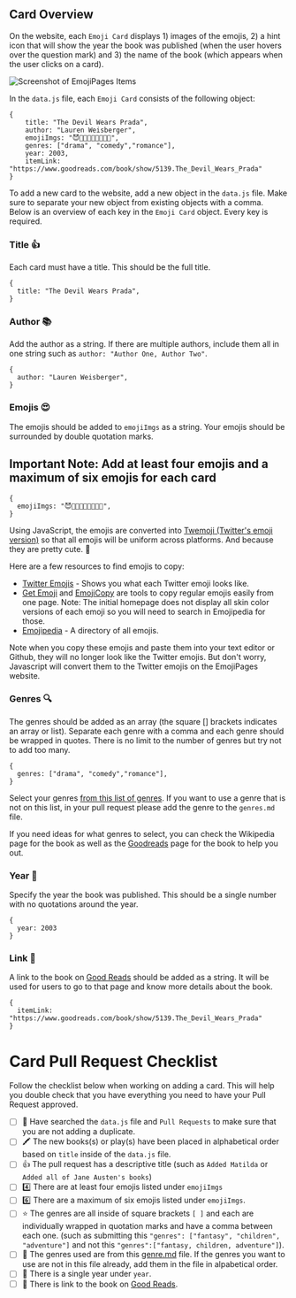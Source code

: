 ## Card Overview

On the website, each `Emoji Card` displays 1) images of the emojis, 2) a hint icon that will show the year the book was published (when the user hovers over the question mark) and 3) the name of the book (which appears when the user clicks on a card).

![Screenshot of EmojiPages Items](../readme/emojipages-card.png)

In the `data.js` file, each `Emoji Card` consists of the following object:

```
{
    title: "The Devil Wears Prada",
    author: "Lauren Weisberger",
    emojiImgs: "😈👩🏻‍🦳👠👩🏻👗👛",
    genres: ["drama", "comedy","romance"],
    year: 2003,
    itemLink: "https://www.goodreads.com/book/show/5139.The_Devil_Wears_Prada"
}
```

To add a new card to the website, add a new object in the `data.js` file. Make sure to separate your new object from existing objects with a comma. Below is an overview of each key in the `Emoji Card` object. Every key is required.

### Title 👍

Each card must have a title. This should be the full title.

```
{
  title: "The Devil Wears Prada",
}
```

### Author 📚

Add the author as a string. If there are multiple authors, include them all in one string such as `author: "Author One, Author Two"`.

```
{
  author: "Lauren Weisberger",
}
```

### Emojis 😍

The emojis should be added to `emojiImgs` as a string. Your emojis should be surrounded by double quotation marks.

## **Important Note: Add at least four emojis and a maximum of six emojis for each card**

```
{
  emojiImgs: "😈👩🏻‍🦳👠👩🏻👗👛",
}
```

Using JavaScript, the emojis are converted into [Twemoji (Twitter's emoji version)](https://github.com/twitter/twemoji) so that all emojis will be uniform across platforms. And because they are pretty cute. 💖

Here are a few resources to find emojis to copy:

- [Twitter Emojis](https://www.piliapp.com/twitter-symbols/) - Shows you what each Twitter emoji looks like. 
- [Get Emoji](https://getemoji.com/) and [EmojiCopy](https://www.emojicopy.com/) are tools to copy regular emojis easily from one page. Note: The initial homepage does not display all skin color versions of each emoji so you will need to search in Emojipedia for those.
- [Emojipedia](https://emojipedia.org/) - A directory of all emojis.

Note when you copy these emojis and paste them into your text editor or Github, they will no longer look like the Twitter emojis. But don't worry, Javascript will convert them to the Twitter emojis on the EmojiPages website.

### Genres 🔍

The genres should be added as an array (the square [] brackets indicates an array or list). Separate each genre with a comma and each genre should be wrapped in quotes. There is no limit to the number of genres but try not to add too many.

```
{
  genres: ["drama", "comedy","romance"],
}
```

Select your genres [from this list of genres](https://github.com/brittanyrw/emojipages/blob/master/genres.md). If you want to use a genre that is not on this list, in your pull request please add the genre to the `genres.md` file. 

If you need ideas for what genres to select, you can check the Wikipedia page for the book as well as the [Goodreads](https://www.goodreads.com/) page for the book to help you out. 

### Year 📆

Specify the year the book was published. This should be a single number with no quotations around the year.

```
{
  year: 2003
}
```

### Link 🔗

A link to the book on [Good Reads](https://www.goodreads.com) should be added as a string. It will be used for users to go to that page and know more details about the book.

```
{
  itemLink: "https://www.goodreads.com/book/show/5139.The_Devil_Wears_Prada"
}
```

# Card Pull Request Checklist

Follow the checklist below when working on adding a card. This will help you double check that you have everything you need to have your Pull Request approved.

- [ ] 🔎 Have searched the `data.js` file and `Pull Requests` to make sure that you are not adding a duplicate.
- [ ] 🖍️ The new books(s) or play(s) have been placed in alphabetical order based on `title` inside of the `data.js` file. 
- [ ] 👍 The pull request has a descriptive title (such as `Added Matilda` or `Added all of Jane Austen's books`)
- [ ] 4️⃣ There are at least four emojis listed under `emojiImgs`
- [ ] 6️⃣ There are a maximum of six emojis listed under `emojiImgs`.
- [ ] ⭐ The genres are all inside of square brackets `[ ]` and each are individually wrapped in quotation marks and have a comma between each one. (such as submitting this `"genres": ["fantasy", "children", "adventure"]` and not this `"genres":["fantasy, children, adventure"]`). 
- [ ] 💜 The genres used are from this [genre.md](https://github.com/brittanyrw/emojipages/blob/master/genres.md) file. If the genres you want to use are not in this file already, add them in the file in alpabetical order.
- [ ] 📅 There is a single year under `year`. 
- [ ] 🔗 There is link to the book on [Good Reads](https://www.goodreads.com).

